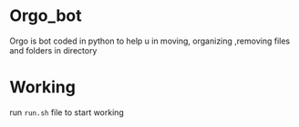 # Orgo_bot
Orgo is bot coded in python to help u in moving, organizing ,removing files and folders in directory   
# Working 
run `run.sh` file to start working
